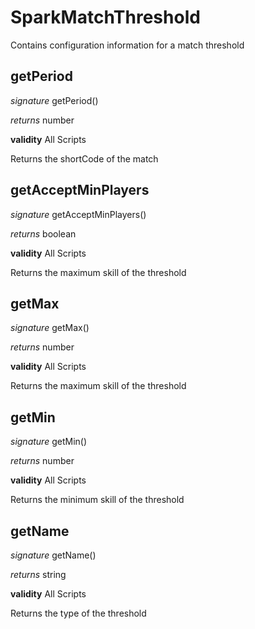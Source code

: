 # SparkMatchThreshold

Contains configuration information for a match threshold


## getPeriod
_signature_ getPeriod()</p>
_returns_ number</p>

<b>validity</b> All Scripts

Returns the shortCode of the match

## getAcceptMinPlayers
_signature_ getAcceptMinPlayers()</p>
_returns_ boolean</p>

<b>validity</b> All Scripts

Returns the maximum skill of the threshold

## getMax
_signature_ getMax()</p>
_returns_ number</p>

<b>validity</b> All Scripts

Returns the maximum skill of the threshold

## getMin
_signature_ getMin()</p>
_returns_ number</p>

<b>validity</b> All Scripts

Returns the minimum skill of the threshold

## getName
_signature_ getName()</p>
_returns_ string</p>

<b>validity</b> All Scripts

Returns the type of the threshold

